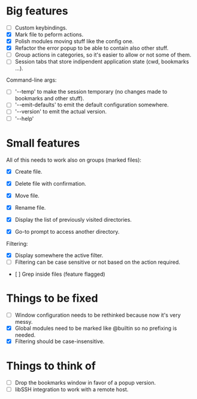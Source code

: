 # Big features

- [ ] Custom keybindings.
- [X] Mark file to peform actions.
- [X] Polish modules moving stuff like the config one.
- [X] Refactor the error popup to be able to contain also other stuff.
- [ ] Group actions in categories, so it's easier to allow or not some of them.
- [ ] Session tabs that store indipendent application state (cwd, bookmarks ...).

Command-line args:
- [ ] '--temp' to make the session temporary (no changes made to bookmarks and other stuff).
- [ ] '--emit-defaults' to emit the default configuration somewhere.
- [ ] '--version' to emit the actual version.
- [ ] '--help'

# Small features

All of this needs to work also on groups (marked files):
- [X] Create file.
- [X] Delete file with confirmation.
- [X] Move file.
- [X] Rename file.

- [X] Display the list of previously visited directories.

- [X] Go-to prompt to access another directory.

Filtering:
- [X] Display somewhere the active filter.
- [ ] Filtering can be case sensitive or not based on the action required.
- [ ] Grep inside files (feature flagged)

# Things to be fixed

- [ ] Window configuration needs to be rethinked because now it's very messy.
- [X] Global modules need to be marked like @builtin so no prefixing is needed.
- [X] Filtering should be case-insensitive.

# Things to think of

- [ ] Drop the bookmarks window in favor of a popup version.
- [ ] libSSH integration to work with a remote host.
